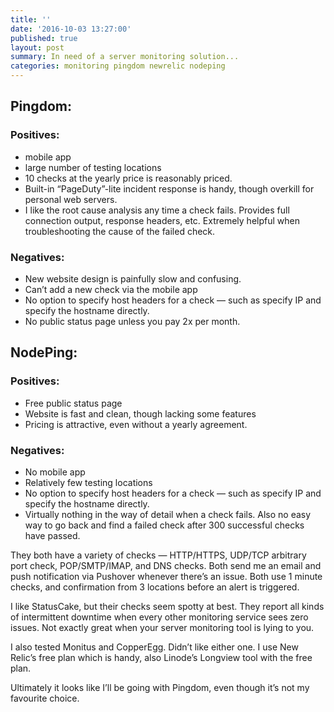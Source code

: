 ```yaml
---
title: ''
date: '2016-10-03 13:27:00'
published: true
layout: post
summary: In need of a server monitoring solution...
categories: monitoring pingdom newrelic nodeping
---
```

## Pingdom:

### Positives:

* mobile app
* large number of testing locations
* 10 checks at the yearly price is reasonably priced.
* Built-in “PageDuty”-lite incident response is handy, though overkill for personal web servers.
* I like the root cause analysis any time a check fails. Provides full connection output, response headers, etc. Extremely helpful when troubleshooting the cause of the failed check.

### Negatives:

* New website design is painfully slow and confusing.
* Can’t add a new check via the mobile app
* No option to specify host headers for a check — such as specify IP and specify the hostname directly.
* No public status page unless you pay 2x per month.
 

## NodePing:

### Positives:

* Free public status page
* Website is fast and clean, though lacking some features
* Pricing is attractive, even without a yearly agreement.

### Negatives:

* No mobile app
* Relatively few testing locations
* No option to specify host headers for a check — such as specify IP and specify the hostname directly.
* Virtually nothing in the way of detail when a check fails. Also no easy way to go back and find a failed check after 300 successful checks have passed.
 

They both have a variety of checks — HTTP/HTTPS, UDP/TCP arbitrary port check, POP/SMTP/IMAP, and DNS checks. Both send me an email and push notification via Pushover whenever there’s an issue. Both use 1 minute checks, and confirmation from 3 locations before an alert is triggered.

I like StatusCake, but their checks seem spotty at best. They report all kinds of intermittent downtime when every other monitoring service sees zero issues. Not exactly great when your server monitoring tool is lying to you.

I also tested Monitus and CopperEgg. Didn’t like either one. I use New Relic’s free plan which is handy, also Linode’s Longview tool with the free plan.

Ultimately it looks like I’ll be going with Pingdom, even though it’s not my favourite choice.